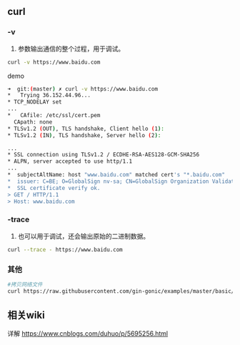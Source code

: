 ## curl

### -v

1. 参数输出通信的整个过程，用于调试。

```sh
curl -v https://www.baidu.com
```

demo
```sh
➜  git:(master) ✗ curl -v https://www.baidu.com
*   Trying 36.152.44.96...
* TCP_NODELAY set
...
*   CAfile: /etc/ssl/cert.pem
  CApath: none
* TLSv1.2 (OUT), TLS handshake, Client hello (1):
* TLSv1.2 (IN), TLS handshake, Server hello (2):

...
* SSL connection using TLSv1.2 / ECDHE-RSA-AES128-GCM-SHA256
* ALPN, server accepted to use http/1.1
...
*  subjectAltName: host "www.baidu.com" matched cert's "*.baidu.com"
*  issuer: C=BE; O=GlobalSign nv-sa; CN=GlobalSign Organization Validation CA - SHA256 - G2
*  SSL certificate verify ok.
> GET / HTTP/1.1
> Host: www.baidu.com
```

### -trace
1. 也可以用于调试，还会输出原始的二进制数据。

```sh
curl --trace - https://www.baidu.com
```

### 其他

```sh
#拷贝网络文件
curl https://raw.githubusercontent.com/gin-gonic/examples/master/basic/main.go > main.go
```



## 相关wiki

详解 https://www.cnblogs.com/duhuo/p/5695256.html
